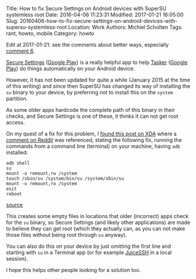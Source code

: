 Title: How to fix Secure Settings on Android devices with SuperSU systemless root
Date: 2016-04-06 11:23:31
Modified: 2017-01-21 16:05:00
Slug: 20160406-how-to-fix-secure-settings-on-android-devices-with-supersu-systemless-root
Location: Work
Authors: Michiel Scholten
Tags: rant, howto, mobile
Category: howto

Edit at 2017-01-21: see the comments about better ways, especially [comment 6]({filename}20160406-how-to-fix-secure-settings-on-android-devices-with-supersu-systemless-root.md#isso-592).

[Secure Settings](http://securesettings.intangibleobject.com/) ([Google Play](https://play.google.com/store/apps/details?id=com.intangibleobject.securesettings.plugin&hl=en)) is a really helpful app to help [Tasker](http://tasker.dinglisch.net/) ([Google Play](https://play.google.com/store/apps/details?id=net.dinglisch.android.taskerm&hl=en)) do things automatically on your Android device.

However, it has not been updated for quite a while (January 2015 at the time of this writing) and since then SuperSU has changed its way of installing the `su` binary to your device, by preferring not to install this on the `system` partition.

As some older apps hardcode the complete path of this binary in their checks, and Secure Settings is one of these, it thinks it can not get root access.

On my quest of a fix for this problem, I [found this post on XDA](http://forum.xda-developers.com/showpost.php?p=66190182&postcount=2707) where a [comment on Reddit](https://www.reddit.com/r/tasker/comments/3uf5bn/secure_settings_doesnt_recognize_root_even_though/cxtvflb) was referenced, stating the following fix, running the commands from a command line (terminal) on your machine, having `adb` installed:

```
adb shell
su
mount -o remount,rw /system
touch /sbin/su /system/bin/su /system/xbin/su
mount -o remount,ro /system
exit
reboot
```

[source](https://www.reddit.com/r/tasker/comments/3uf5bn/secure_settings_doesnt_recognize_root_even_though/cxtvflb)

This creates some empty files in locations that older (incorrect) apps check for the `su` binary, so Secure Settings (and likely other applications) are made to believe they can get root (which they actually can, as you can not make those files without being root through `su` anyway).

You can also do this on your device by just omitting the first line and starting with `su` in a Terminal app (or for example [JuiceSSH](https://play.google.com/store/apps/details?id=com.sonelli.juicessh&hl=en) in a local session).

I hope this helps other people looking for a solution too.
